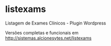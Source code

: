 # listexams
Listagem de Exames Clínicos - Plugin Wordpress


Versões completas e funcionais em http://sistemas.alcionesytes.net/listexams
